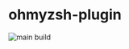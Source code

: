 # ohmyzsh-plugin

![main build](https://github.com/calmzhu/ohmyzsh-plugin-bookmark/actions/workflows/build.yml/badge.svg?branch=main)
